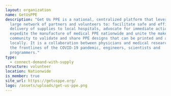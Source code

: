 ```yaml
---
layout: organization
name: GetUsPPE
description: "Get Us PPE is a national, centralized platform that leverages a
  large network of partners and volunteers to: facilitate safe and efficient
  delivery of supplies to local hospitals, advocate for immediate action to
  expedite the manufacture of medical PPE nationwide and unite the maker
  community to validate and share PPE designs that can be printed and assembled
  locally. It is a collaboration between physicians and medical researchers on
  the frontlines of the COVID-19 pandemic, engineers, scientists and
  programmers."
type:
  - connect-demand-with-supply
structure: volunteer
location: Nationwide
is_member: true
site_url: https://getusppe.org/
logo: /assets/uploads/get-us-ppe.png
---
```

